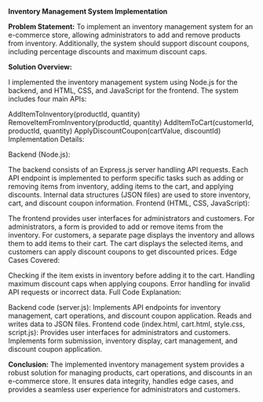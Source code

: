 **Inventory Management System Implementation**

**Problem Statement:**
To implement an inventory management system for an e-commerce store, allowing administrators to add and remove products from inventory. Additionally, the system should support discount coupons, including percentage discounts and maximum discount caps.

**Solution Overview:**

I implemented the inventory management system using Node.js for the backend, and HTML, CSS, and JavaScript for the frontend. The system includes four main APIs:

AddItemToInventory(productId, quantity)
RemoveItemFromInventory(productId, quantity)
AddItemToCart(customerId, productId, quantity)
ApplyDiscountCoupon(cartValue, discountId)
Implementation Details:

Backend (Node.js):

The backend consists of an Express.js server handling API requests.
Each API endpoint is implemented to perform specific tasks such as adding or removing items from inventory, adding items to the cart, and applying discounts.
Internal data structures (JSON files) are used to store inventory, cart, and discount coupon information.
Frontend (HTML, CSS, JavaScript):

The frontend provides user interfaces for administrators and customers.
For administrators, a form is provided to add or remove items from the inventory.
For customers, a separate page displays the inventory and allows them to add items to their cart. The cart displays the selected items, and customers can apply discount coupons to get discounted prices.
Edge Cases Covered:

Checking if the item exists in inventory before adding it to the cart.
Handling maximum discount caps when applying coupons.
Error handling for invalid API requests or incorrect data.
Full Code Explanation:

Backend code (server.js): Implements API endpoints for inventory management, cart operations, and discount coupon application. Reads and writes data to JSON files.
Frontend code (index.html, cart.html, style.css, script.js): Provides user interfaces for administrators and customers. Implements form submission, inventory display, cart management, and discount coupon application.

**Conclusion:**
The implemented inventory management system provides a robust solution for managing products, cart operations, and discounts in an e-commerce store. It ensures data integrity, handles edge cases, and provides a seamless user experience for administrators and customers.
